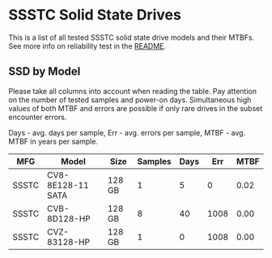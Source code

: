 SSSTC Solid State Drives
========================

This is a list of all tested SSSTC solid state drive models and their MTBFs. See
more info on reliability test in the [README](https://github.com/linuxhw/SMART).

SSD by Model
------------

Please take all columns into account when reading the table. Pay attention on the
number of tested samples and power-on days. Simultaneous high values of both MTBF
and errors are possible if only rare drives in the subset encounter errors.

Days - avg. days per sample,
Err  - avg. errors per sample,
MTBF - avg. MTBF in years per sample.

| MFG       | Model              | Size   | Samples | Days  | Err   | MTBF |
|-----------|--------------------|--------|---------|-------|-------|------|
| SSSTC     | CV8-8E128-11 SATA  | 128 GB | 1       | 5     | 0     | 0.02   |
| SSSTC     | CVB-8D128-HP       | 128 GB | 8       | 40    | 1008  | 0.00   |
| SSSTC     | CVZ-83128-HP       | 128 GB | 1       | 0     | 1008  | 0.00   |

